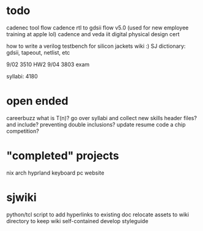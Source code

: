 # todo


cadenec tool flow cadence rtl to gdsii flow v5.0 (used for new employee training at apple lol)
cadence and veda iit digital physical design cert

how to write a verilog testbench for silicon jackets wiki :)
SJ dictionary: gdsii, tapeout, netlist, etc






9/02    3510 HW2
9/04    3803 exam   


syllabi:
4180



# open ended
careerbuzz
what is T(n)?
go over syllabi and collect new skills
header files? and include? preventing double inclusions?
update resume
code a chip competition?



# "completed" projects
nix
arch
hyprland
keyboard
pc
website




# sjwiki
python/tcl script to add hyperlinks to existing doc
relocate assets to wiki directory to keep wiki self-contained
develop styleguide
 